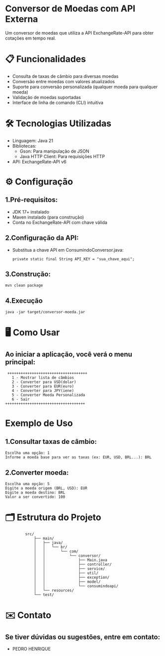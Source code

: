 # Conversor de Moedas com API Externa

Um conversor de moedas que utiliza a API ExchangeRate-API para obter cotações em tempo real.

# 📋 Funcionalidades

 * Consulta de taxas de câmbio para diversas moedas
 * Conversão entre moedas com valores atualizados
 * Suporte para conversão personalizada (qualquer moeda para qualquer moeda)
 * Validação de moedas suportadas
 * Interface de linha de comando (CLI) intuitiva

# 🛠️ Tecnologias Utilizadas

   * Linguagem: Java 21
   * Bibliotecas:
      * Gson: Para manipulação de JSON
      * Java HTTP Client: Para requisições HTTP
   * API: ExchangeRate-API v6

# ⚙️ Configuração

## 1.Pré-requisitos:
   * JDK 17+ instalado
   * Maven instalado (para construção)
   * Conta no ExchangeRate-API com chave válida

## 2.Configuração da API:
   * Substitua a chave API em ConsumindoConversor.java:
    
     ```
     private static final String API_KEY = "sua_chave_aqui";
     ```

## 3.Construção:
   ```
   mvn clean package
   ```

## 4.Execução 
   ```
   java -jar target/conversor-moeda.jar
   ```

# 🖥️ Como Usar

## Ao iniciar a aplicação, você verá o menu principal:

   ```
    ++++++++++++++++++++++++++++++++++++
      1 - Mostrar lista de câmbios
      2 - Converter para USD(dolar)
      3 - Converter para EUR(euro)
      4 - Converter para JPY(iene)
      5 - Converter Moeda Personalizada
      6 - Sair
   ++++++++++++++++++++++++++++++++++++
   ```

# Exemplo de Uso

## 1.Consultar taxas de câmbio:
   ```
   Escolha uma opção: 1
   Informe a moeda base para ver as taxas (ex: EUR, USD, BRL...): BRL
   ```

## 2.Converter moeda:
   ```
   Escolha uma opção: 5
   Digite a moeda origem (BRL, USD): EUR
   Digite a moeda destino: BRL
   Valor a ser convertido: 100
   ```

# 🗂️ Estrutura do Projeto

   ```
            src/
                ├── main/
                │   ├── java/
                │   │   └── br/
                │   │       └── com/
                │   │           └── conversor/
                │   │               ├── Main.java
                │   │               ├── controller/
                │   │               ├── service/
                │   │               ├── util/
                │   │               ├── exception/
                │   │               ├── model/
                │   │               └── consumindoapi/
                │   └── resources/
                └── test/
   ```

# ✉️ Contato

## Se tiver dúvidas ou sugestões, entre em contato:
   * PEDRO HENRIQUE 

